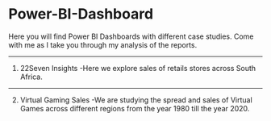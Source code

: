 # Power-BI-Dashboard
Here you will find Power BI Dashboards with different case studies.
Come with me as I take you through my analysis of the reports.

-----------------------------------------------------------------------------------------------------------------------------
1. 22Seven Insights
   -Here we explore sales of retails stores across South Africa.
-----------------------------------------------------------------------------------------------------------------------------
2. Virtual Gaming Sales
   -We are studying the spread and sales of Virtual Games across different regions from the year 1980 till the year 2020.

